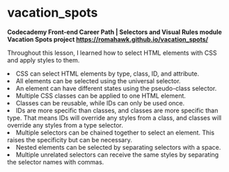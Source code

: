 # vacation_spots
<b>Codecademy Front-end Career Path | Selectors and Visual Rules module
  <br>Vacation Spots project https://romahawk.github.io/vacation_spots/
</b>

Throughout this lesson, I learned how to select HTML elements with CSS and apply styles to them. 

<li>CSS can select HTML elements by type, class, ID, and attribute.</li>
<li>All elements can be selected using the universal selector.</li>
<li>An element can have different states using the pseudo-class selector.</li>
<li>Multiple CSS classes can be applied to one HTML element.</li>
<li>Classes can be reusable, while IDs can only be used once.</li>
<li>IDs are more specific than classes, and classes are more specific than type. That means IDs will override any styles from a class, and classes will override any styles from a type selector.</li>
<li>Multiple selectors can be chained together to select an element. This raises the specificity but can be necessary.</li>
<li>Nested elements can be selected by separating selectors with a space.</li>
<li>Multiple unrelated selectors can receive the same styles by separating the selector names with commas.</li>

